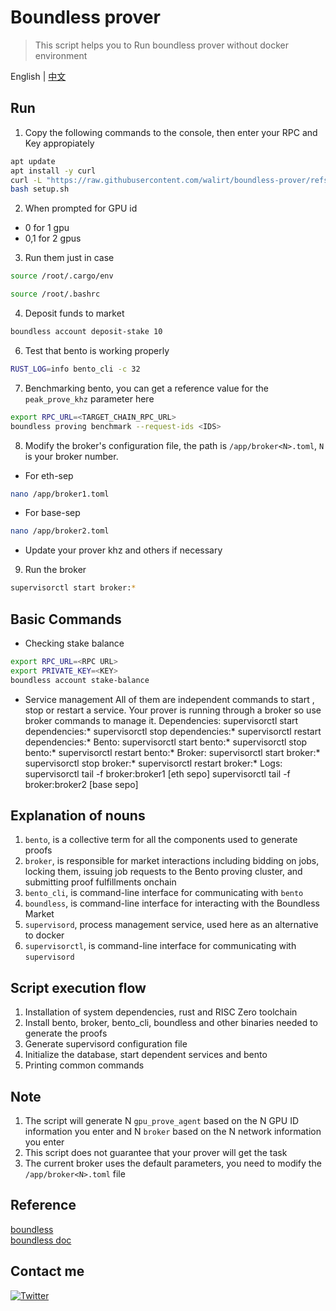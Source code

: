 # Boundless prover
>This script helps you to Run boundless prover without docker environment

English | [中文](https://github.com/walirt/boundless-prover/blob/main/README_zh.md)

## Run
1. Copy the following commands to the console, then enter your RPC and Key appropiately
```bash
apt update 
apt install -y curl
curl -L "https://raw.githubusercontent.com/walirt/boundless-prover/refs/heads/main/setup.sh" -o setup.sh
bash setup.sh
```

2. When prompted for GPU id 
- 0 for 1 gpu
- 0,1 for 2 gpus


3. Run them just in case
```bash
source /root/.cargo/env
```
```bash
source /root/.bashrc
```

4. Deposit funds to market 
```bash
boundless account deposit-stake 10
```

6. Test that bento is working properly
```bash
RUST_LOG=info bento_cli -c 32
```

7. Benchmarking bento, you can get a reference value for the `peak_prove_khz` parameter here
```bash
export RPC_URL=<TARGET_CHAIN_RPC_URL>
boundless proving benchmark --request-ids <IDS>
```

8. Modify the broker's configuration file, the path is `/app/broker<N>.toml`, `N` is your broker number.

- For eth-sep
```bash
nano /app/broker1.toml
```

- For base-sep
```bash
nano /app/broker2.toml
```

- Update your prover khz and others if necessary

9. Run the broker
```bash
supervisorctl start broker:*
```


## Basic Commands

- Checking stake balance
```bash
export RPC_URL=<RPC URL>
export PRIVATE_KEY=<KEY>
boundless account stake-balance
```

- Service management
All of them are independent commands to start , stop or restart a service. Your prover is running through a broker so use broker commands to manage it.
Dependencies:
supervisorctl start dependencies:*
supervisorctl stop dependencies:*
supervisorctl restart dependencies:*
Bento:
supervisorctl start bento:*
supervisorctl stop bento:*
supervisorctl restart bento:*
Broker:
supervisorctl start broker:*
supervisorctl stop broker:*
supervisorctl restart broker:*
Logs:
supervisorctl tail -f broker:broker1 [eth sepo]
supervisorctl tail -f broker:broker2 [base sepo]


## Explanation of nouns
1. `bento`, is a collective term for all the components used to generate proofs
2. `broker`, is responsible for market interactions including bidding on jobs, locking them, issuing job requests to the Bento proving cluster, and submitting proof fulfillments onchain
3. `bento_cli`, is command-line interface for communicating with `bento`
4. `boundless`, is command-line interface for interacting with the Boundless Market
5. `supervisord`, process management service, used here as an alternative to docker
6. `supervisorctl`, is command-line interface for communicating with `supervisord`

## Script execution flow
1. Installation of system dependencies, rust and RISC Zero toolchain
2. Install bento, broker, bento_cli, boundless and other binaries needed to generate the proofs
4. Generate supervisord configuration file
5. Initialize the database, start dependent services and bento
6. Printing common commands

## Note
1. The script will generate N `gpu_prove_agent` based on the N GPU ID information you enter and N `broker` based on the N network information you enter
2. This script does not guarantee that your prover will get the task
3. The current broker uses the default parameters, you need to modify the `/app/broker<N>.toml` file

## Reference
[boundless](https://github.com/boundless-xyz/boundless)  
[boundless doc](https://docs.beboundless.xyz/provers/quick-start)

## Contact me
[![Twitter](https://img.shields.io/twitter/url/https/twitter.com/walirttt.svg?style=social&label=Follow%20%40walirttt)](https://twitter.com/walirttt)
